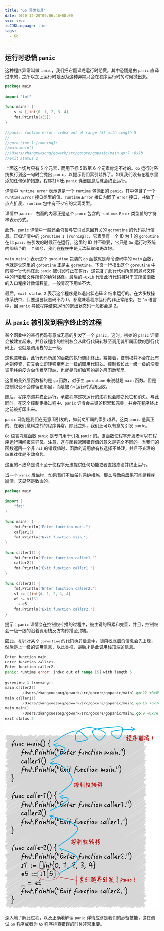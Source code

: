 ```yaml
---
title: "Go 异常处理"
date: 2020-12-20T09:06:46+08:00
toc: true
isCJKLanguage: true
tags: 
  - Go
---
```


## 运行时恐慌 `panic`

这种程序异常叫做 `panic`，我们把它翻译成运行时恐慌。其中恐慌是由 `panic` 直译过来的，之所以加上运行时是因为这种异常只会在程序运行时的时候抛出来。

```go
package main

import "fmt"

func main() {
	s := []int{0, 1, 2, 3, 4}
	fmt.Println(s[5])
}

//panic: runtime error: index out of range [5] with length 5
//
//goroutine 1 [running]:
//main.main()
///Users/zhangxuesong/gowork/src/gocore/gopanic/main.go:7 +0x1b
//exit status 2
```

上面这个切片只有 5 个元素，而用下标 5 取第 6 个元素肯定不对的。`Go` 运行时系统执行到这一句时会抛出 `panic`，以提示我们索引越界了。如果我们没有在程序里添加任何保护措施，程序打印出 `panic` 详细信息后就会终止运行。

详情中 `runtime error` 表示这是一个 `runtime` 包抛出的 `panic`。其中包含了一个 `runtime.Error` 接口类型的值。`runtime.Error` 接口内嵌了 `error` 接口，并做了一点点扩展，`runtime` 包中有不少它的实现类型。

详情中 `panic: ` 右面的内容正是这个 `panic` 包含的 `runtime.Error` 类型值的字符串表示形式。

此外，`panic` 详情中一般还会包含与它引发原因有关的 `goroutine` 的代码执行信息。正如详情中的 `goroutine 1 [running]:`，它表示有一个 ID 为 1 的 `goroutine` 在此 `panic` 被引发的时候正在运行。这里的 ID 并不重要，它只是 `Go` 运行时系统内部给予的一个编号，我们在程序中是无法获取和更改的。

`main.main()` 表示这个 `goroutine` 包装的 `go` 函数就是命令源码中的 `main` 函数，也就是说这里的 `goroutine` 正是主 `goroutine`。下面一行指出这个 `goroutine` 中的哪一行代码在此 `panic` 被引发时正在执行。这包含了此行代码所属的源码文件中的行数和文件所在的绝对路径。最后的 `+0x1b` 代表此行代码相对于其所属函数的入口程序计数偏移量。一般情况下用处不大。

最后，`exit status 2` 表示这个程序是以退出状态码 2 结束运行的。在大多数操作系统中，只要退出状态码不为 0，都意味着程序运行的非正常结束。在 `Go` 语言中，因 `panic` 导致程序结束运行的退出状态码一般都会是 2。

## 从 `panic` 被引发到程序终止的过程

某个函数中的某行代码有意或无意的引发了一个 `panic`。这时，初始的 `panic` 详情会被建立起来，并且该程序的控制权会从此行代码转移至调用其所属函数的那行代码上，也就是调用栈的上一级。 

这也意味着，此行代码所属的函数的执行随即终止。紧接着，控制权并不会在此有片刻停留，它又会立即转移至再上一级的调用代码处。控制权如此一级一级的沿着调用栈的反方向传播至顶端，也就是我们编写的最外层函数那里。

这里的最外层函数指的是 `go` 函数，对于主 `goroutine` 来说就是 `main` 函数。但是控制权也不会停留在那里，而是被 `Go` 运行时系统回收。

随后，程序崩溃并终止运行，承载程序这次运行的进程也会随之死亡和消失。与此同时，在这个控制传播过程中，`panic` 详情会主键的积累和完善，并会在程序终止之前被打印出来。

`panic` 可能是我们在无意间引发的，如前文所属的索引越界。这类 `panic` 是真正的、在我们意料之外的程序异常。除此之外，我们还可以有意的引发 `panic`。

`Go` 语言内建函数 `panic` 是专门用于引发 `panic` 的。该函数使程序开发者可以在程序运行期间报告异常。注意，这与函数返回错误值的意义是完全不同的。当我们的函数返回一个非 `nil` 的错误值时，函数的调用放有权选择不处理，并且不处理的结果往往是不致命的。

这里的不致命是说不至于使程序无法提供任何功能或者直接崩溃并终止运行。

当一个 `panic` 发生时，如果我们不加任何保护措施，那么导致的后果可能是程序崩溃，这显然是致命的。

```go
package main

import (
	"fmt"
)

func main() {
	fmt.Println("Enter function main.")
	caller1()
	fmt.Println("Exit function main.")
}

func caller1() {
	fmt.Println("Enter function caller1.")
	caller2()
	fmt.Println("Exit function caller1.")
}

func caller2() {
	fmt.Println("Enter function caller2.")
	s1 := []int{0, 1, 2, 3, 4}
	e5 := s1[5]
	_ = e5
	fmt.Println("Exit function caller2.")
}
```

提示：`panic` 详情会在控制权传播的过程中，被主键的积累和完善，并且，控制权会一级一级的沿着调用栈反方向传播至顶端。

因此，在针对某个 `goroutine` 的代码执行信息中，调用栈底层的信息会先出现，然后是上一级的调用信息，以此类推，最后才是此调用栈顶端的信息。

```go
Enter function main.
Enter function caller1.
Enter function caller2.
panic: runtime error: index out of range [5] with length 5

goroutine 1 [running]:
main.caller2()
        /Users/zhangxuesong/gowork/src/gocore/gopanic/main1.go:22 +0x85
main.caller1()
        /Users/zhangxuesong/gowork/src/gocore/gopanic/main1.go:15 +0x7e
main.main()
        /Users/zhangxuesong/gowork/src/gocore/gopanic/main1.go:9 +0x7e
exit status 2
```

![](./image/606ff433a6b58510f215e57792822bd7.png)

深入地了解此过程，以及正确地解读 `panic` 详情应该是我们的必备技能，这在调试 `Go` 程序或者为 `Go` 程序排查错误的时候非常重要。

